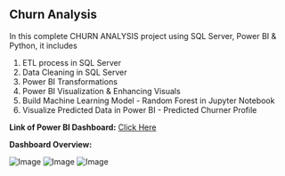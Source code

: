 ## Churn Analysis

In this complete CHURN ANALYSIS project using SQL Server, Power BI & Python, it includes
1. ETL process in SQL Server
2. Data Cleaning in SQL Server
3. Power BI Transformations
4. Power BI Visualization & Enhancing Visuals
5. Build Machine Learning Model - Random Forest in Jupyter Notebook
6. Visualize Predicted Data in Power BI - Predicted Churner Profile

**Link of Power BI Dashboard:** [Click Here](https://app.powerbi.com/links/gGKEiO_KSb?ctid=0a0aa63d-82d0-4ba1-b909-d7986ece4c4c&pbi_source=linkShare)

**Dashboard Overview:**

![Image](https://github.com/user-attachments/assets/23fd2c1a-6963-4fdd-bb25-4ca55982aad5)
![Image](https://github.com/user-attachments/assets/8ce7c8ae-cc8c-40c0-98fd-f101572bbdc4)
![Image](https://github.com/user-attachments/assets/497c419c-48cf-49dc-ad55-1c99e7853c7a)
